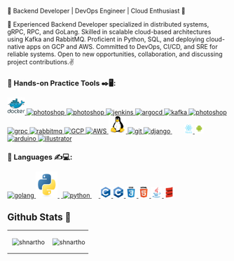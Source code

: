 🔰 Backend Developer | DevOps Engineer | Cloud Enthusiast 🔰

🌟 Experienced Backend Developer specialized in distributed systems, gRPC, RPC, and GoLang. Skilled in scalable cloud-based architectures using Kafka and RabbitMQ. Proficient in Python, SQL, and deploying cloud-native apps on GCP and AWS. Committed to DevOps, CI/CD, and SRE for reliable systems. Open to new opportunities, collaboration, and discussing project contributions.✌️ 

### 🔴 Hands-on Practice Tools :black_nib:🖥️: 
<p align="left"> 
  <a href="https://www.docker.com/" target="_blank" rel="noreferrer"> 
    <img src="https://raw.githubusercontent.com/devicons/devicon/master/icons/docker/docker-original-wordmark.svg" alt="docker" width="40" height="40"/> 
  </a> 
  <a href="https://www.kubernetes.io/en" target="_blank" rel="noreferrer"> 
    <img src="https://upload.wikimedia.org/wikipedia/commons/3/39/Kubernetes_logo_without_workmark.svg" alt="photoshop" width="40" height="40"/> 
  </a> 
  <a href="" target="_blank" rel="noreferrer"> 
    <img src="https://upload.wikimedia.org/wikipedia/commons/2/24/Ansible_logo.svg" alt="photoshop" width="40" height="40"/> 
  </a> 
  <a href="https://www.jenkins.io" target="_blank" rel="noreferrer"> 
    <img src="https://www.vectorlogo.zone/logos/jenkins/jenkins-icon.svg" alt="jenkins" width="40" height="40"/> 
  </a>
  <a href="https://www.argocd.io" target="_blank" rel="noreferrer"> 
    <img src="https://www.vectorlogo.zone/logos/argoprojio/argoprojio-icon.svg" alt="argocd" width="50" height="40"/> 
  </a>
   <a href="https://www.kafka.com/" target="_blank" rel="noreferrer"> 
    <img src="https://upload.wikimedia.org/wikipedia/commons/0/05/Apache_kafka.svg" alt="kafka" width="40" height="40"/> 
  </a>
  <a href="" target="_blank" rel="noreferrer"> 
    <img src="https://www.svgrepo.com/show/376353/terraform.svg" alt="photoshop" width="45" height="45"/> 
  </a>
   <a href="https://www.kafka.com/" target="_blank" rel="noreferrer"> 
    <img src="https://seeklogo.com/images/G/grpc-logo-561C1563B1-seeklogo.com.png" alt="grpc" width="55" height="25"/> 
  </a>
  <a href="https://www.rabbitmq.com/" target="_blank" rel="noreferrer"> 
    <img src="https://upload.wikimedia.org/wikipedia/commons/7/71/RabbitMQ_logo.svg" alt="rabbitmq" width="80" height="15"/> 
  </a>
   <a href="https://www.googlecloud.org/" target="_blank" rel="noreferrer"> 
    <img src="https://upload.wikimedia.org/wikipedia/commons/0/01/Google-cloud-platform.svg" alt="GCP" width="40" height="40"/> 
  </a>
   <a href="https://www.amazonwebservice.com/" target="_blank" rel="noreferrer"> 
    <img src="https://upload.wikimedia.org/wikipedia/commons/9/93/Amazon_Web_Services_Logo.svg" alt="AWS" width="40" height="40"/> 
  </a>
  <a href="https://www.linux.org/" target="_blank" rel="noreferrer"> 
    <img src="https://raw.githubusercontent.com/devicons/devicon/master/icons/linux/linux-original.svg" alt="linux" width="40" height="40"/> 
  </a>
   <a href="https://git-scm.com/" target="_blank" rel="noreferrer"> 
    <img src="https://www.vectorlogo.zone/logos/git-scm/git-scm-icon.svg" alt="git" width="40" height="40"/> 
  </a> 
 <a href="https://www.djangoproject.com/" target="_blank" rel="noreferrer"> 
    <img src="https://svgshare.com/i/fu4.svg" alt="django" width="55" height="55"/> 
  </a> &nbsp;&nbsp;&nbsp;&nbsp;&nbsp;&nbsp;
  <a href="https://reactjs.org/" target="_blank" rel="noreferrer"> 
    <img src="https://raw.githubusercontent.com/devicons/devicon/master/icons/react/react-original-wordmark.svg" alt="react" width="20" height="20"/> 
  </a>
  <a href="https://developer.android.com" target="_blank" rel="noreferrer"> 
    <img src="https://raw.githubusercontent.com/devicons/devicon/master/icons/android/android-original-wordmark.svg" alt="android" width="20" height="20"/> 
  </a> 
  <a href="https://www.arduino.cc/" target="_blank" rel="noreferrer"> 
    <img src="https://cdn.worldvectorlogo.com/logos/arduino-1.svg" alt="arduino" width="20" height="20"/> 
  </a> 
  <a href="https://www.adobe.com/in/products/illustrator.html" target="_blank" rel="noreferrer"> 
    <img src="https://www.vectorlogo.zone/logos/adobe_illustrator/adobe_illustrator-icon.svg" alt="illustrator" width="20" height="20"/> 
  </a>    
</p>

### 🔴 Languages ✍️💻:

<p align="left">
<a href="https://www.w3schools.com/cs/" target="_blank" rel="noreferrer"> <img src="https://raw.githubusercontent.com/rfyiamcool/golang_logo/master/svg/golang_3.svg" alt="golang" width="70" height="60"/> </a><a href="https://www.python.org" target="_blank" rel="noreferrer"> <img src="https://raw.githubusercontent.com/devicons/devicon/master/icons/python/python-original.svg" alt="python" width="50" height="60"/> </a>&nbsp;<a href="https://www.rust.org" target="_blank" rel="noreferrer"> <img src="https://rustacean.net/assets/rustacean-orig-noshadow.svg" alt="python" width="55" height="65"/> </a> &nbsp;&nbsp;&nbsp;&nbsp;<a href="https://www.cprogramming.com/" target="_blank" rel="noreferrer"> <img src="https://raw.githubusercontent.com/devicons/devicon/master/icons/c/c-original.svg" alt="c" width="25" height="25"/> </a> <a href="https://www.w3schools.com/cpp/" target="_blank" rel="noreferrer"> <img src="https://raw.githubusercontent.com/devicons/devicon/master/icons/cplusplus/cplusplus-original.svg" alt="cplusplus" width="25" height="25"/> </a> <a href="https://www.w3schools.com/css/" target="_blank" rel="noreferrer"> <img src="https://raw.githubusercontent.com/devicons/devicon/master/icons/css3/css3-original-wordmark.svg" alt="css3" width="25" height="25"/> </a> <a href="https://www.w3.org/html/" target="_blank" rel="noreferrer"> <img src="https://raw.githubusercontent.com/devicons/devicon/master/icons/html5/html5-original-wordmark.svg" alt="html5" width="25" height="25"/> </a><a href="https://www.java.com" target="_blank" rel="noreferrer"> <img src="https://raw.githubusercontent.com/devicons/devicon/master/icons/java/java-original.svg" alt="java" width="25" height="25"/> </a>  <a href="https://www.scala-lang.org" target="_blank" rel="noreferrer"> <img src="https://raw.githubusercontent.com/devicons/devicon/master/icons/scala/scala-original.svg" alt="scala" width="25" height="25"/> </a> </p>

## Github Stats 📗
<table>
    <td colspan="2" align="center"><p>&nbsp;<img align="center" src="https://github-readme-stats.vercel.app/api/top-langs/?username=shnartho&hide=java,css,kotlin,cmake,makefile,scss,less,html,php&layout=compact&theme=vue&langs_count=10" alt="shnartho" /></pr></td>
  <td align="center"><p>&nbsp;<img align="center" src="https://github-readme-streak-stats.herokuapp.com/?user=shnartho&theme=great-gatsby" alt="shnartho" /></p></td>
</table>

<!--
<p align="center">
  <a href="https://github.com/shnartho/Holiday-Planner-FullStackWebApp">
  <img align="center" src="https://github-readme-stats.vercel.app/api/pin/?username=shnartho&repo=Holiday-Planner-FullStackWebApp&theme=dark" />
</a>
  <a href="https://github.com/shnartho/Restaurant-Management-Backend-Using-Golang">
  <img align="center" src="https://github-readme-stats.vercel.app/api/pin/?username=shnartho&repo=Restaurant-Management-Backend-Using-Golang&theme=dark" />
</a>
 <a href="https://github.com/shnartho/Backend-Web-Server-using-Go-Postgres">
  <img align="center" src="https://github-readme-stats.vercel.app/api/pin/?username=shnartho&repo=Backend-Web-Server-using-Go-Postgres&theme=slateorange" />
</a>
  <a href="https://github.com/shnartho/Python-Scripting">
  <img align="center" src="https://github-readme-stats.vercel.app/api/pin/?username=shnartho&repo=Python-Scripting&theme=slateorange" />
</a>
<a href="https://github.com/shnartho/Distributed-Computer-Systems">
  <img align="center" src="https://github-readme-stats.vercel.app/api/pin/?username=shnartho&repo=Distributed-Computer-Systems&theme=slateorange" />
</a>
 <a href="https://github.com/shnartho/Programming-Multimedia-Applications">
  <img align="center" src="https://github-readme-stats.vercel.app/api/pin/?username=shnartho&repo=Programming-Multimedia-Applications&theme=slateorange" />
</a>
<a href="https://github.com/shnartho/Linux-Server-Administration">
  <img align="center" src="https://github-readme-stats.vercel.app/api/pin/?username=shnartho&repo=Linux-Server-Administration&theme=midnight-purple" />
</a>
   <a href="https://github.com/shnartho/Programming-In-Scala">
  <img align="center" src="https://github-readme-stats.vercel.app/api/pin/?username=shnartho&repo=Programming-In-Scala&theme=midnight-purple" />
</a>

<br>
</p>
-->



